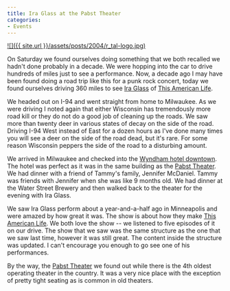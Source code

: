 ```yaml
---
title: Ira Glass at the Pabst Theater
categories:
- Events
---
```


[![]({{ site.url }}/assets/posts/2004/r_tal-logo.jpg)](http://www.thisamericanlife.org/)


On Saturday we found ourselves doing something that we both recalled we hadn't done probably in a decade. We were hopping into the car to drive hundreds of miles just to see a performance. Now, a decade ago I may have been found doing a road trip like this for a punk rock concert, today we found ourselves driving 360 miles to see [Ira Glass](http://www.barclayagency.com/glass.html) of [This American Life](http://www.thisamericanlife.org/).

We headed out on I-94 and went straight from home to Milwaukee. As we were driving I noted again that either Wisconsin has tremendously more road kill or they do not do a good job of cleaning up the roads. We saw more than twenty deer in various states of decay on the side of the road. Driving I-94 West instead of East for a dozen hours as I've done many times you will see a deer on the side of the road dead, but it's rare. For some reason Wisconsin peppers the side of the road to a disturbing amount.

We arrived in Milwaukee and checked into the [Wyndham hotel downtown](http://www.wyndham.com/hotels/MKEMC/main.wnt). The hotel was perfect as it was in the same building as the [Pabst Theater](http://www.pabsttheater.com/). We had dinner with a friend of Tammy's family, Jennifer McDaniel. Tammy was friends with Jennifer when she was like 9 months old. We had dinner at the Water Street Brewery and then walked back to the theater for the evening with Ira Glass.

We saw Ira Glass perform about a year-and-a-half ago in Minneapolis and were amazed by how great it was. The show is about how they make [This American Life](http://www.thisamericanlife.org/). We both love the show -- we listened to five episodes of it on our drive. The show that we saw was the same structure as the one that we saw last time, however it was still great. The content inside the structure was updated. I can't encourage you enough to go see one of his performances.

By the way, the [Pabst Theater](http://www.pabsttheater.com/) we found out while there is the 4th oldest operating theater in the country. It was a very nice place with the exception of pretty tight seating as is common in old theaters.
